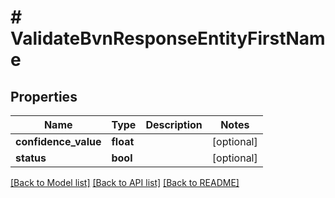 # # ValidateBvnResponseEntityFirstName

## Properties

Name | Type | Description | Notes
------------ | ------------- | ------------- | -------------
**confidence_value** | **float** |  | [optional]
**status** | **bool** |  | [optional]

[[Back to Model list]](../../README.md#models) [[Back to API list]](../../README.md#endpoints) [[Back to README]](../../README.md)

